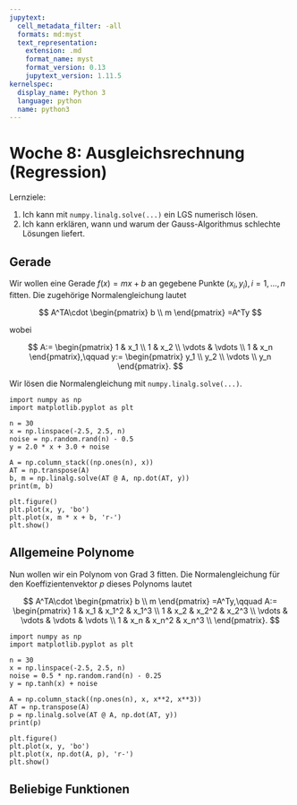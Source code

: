 ```yaml
---
jupytext:
  cell_metadata_filter: -all
  formats: md:myst
  text_representation:
    extension: .md
    format_name: myst
    format_version: 0.13
    jupytext_version: 1.11.5
kernelspec:
  display_name: Python 3
  language: python
  name: python3
---
```


# Woche 8: Ausgleichsrechnung (Regression)

Lernziele:

1. Ich kann mit `numpy.linalg.solve(...)` ein LGS numerisch lösen.
2. Ich kann erklären, wann und warum der Gauss-Algorithmus schlechte Lösungen liefert.

## Gerade

Wir wollen eine Gerade $f(x)=mx+b$ an gegebene Punkte $(x_i,y_i),i=1,\ldots,n$ fitten.
Die zugehörige Normalengleichung lautet

$$
A^TA\cdot
\begin{pmatrix}
    b \\
    m
\end{pmatrix}
=A^Ty
$$

wobei

$$
A:=
\begin{pmatrix}
    1 & x_1 \\
    1 & x_2 \\
    \vdots & \vdots \\
    1 & x_n
\end{pmatrix},\qquad
y:=
\begin{pmatrix}
    y_1 \\
    y_2 \\
    \vdots \\
    y_n
\end{pmatrix}.
$$

Wir lösen die Normalengleichung mit `numpy.linalg.solve(...)`.

```{code-cell} ipython3
import numpy as np
import matplotlib.pyplot as plt

n = 30
x = np.linspace(-2.5, 2.5, n)
noise = np.random.rand(n) - 0.5
y = 2.0 * x + 3.0 + noise

A = np.column_stack((np.ones(n), x))
AT = np.transpose(A)
b, m = np.linalg.solve(AT @ A, np.dot(AT, y))
print(m, b)

plt.figure()
plt.plot(x, y, 'bo')
plt.plot(x, m * x + b, 'r-')
plt.show()
```

## Allgemeine Polynome

Nun wollen wir ein Polynom von Grad 3 fitten.
Die Normalengleichung für den Koeffizientenvektor $p$ dieses Polynoms lautet

$$
A^TA\cdot
\begin{pmatrix}
    b \\
    m
\end{pmatrix}
=A^Ty,\qquad
A:=
\begin{pmatrix}
    1 & x_1 & x_1^2 & x_1^3 \\
    1 & x_2 & x_2^2 & x_2^3 \\
    \vdots & \vdots & \vdots & \vdots \\
    1 & x_n & x_n^2 & x_n^3 \\
\end{pmatrix}.
$$

```{code-cell} ipython3
import numpy as np
import matplotlib.pyplot as plt

n = 30
x = np.linspace(-2.5, 2.5, n)
noise = 0.5 * np.random.rand(n) - 0.25
y = np.tanh(x) + noise

A = np.column_stack((np.ones(n), x, x**2, x**3))
AT = np.transpose(A)
p = np.linalg.solve(AT @ A, np.dot(AT, y))
print(p)

plt.figure()
plt.plot(x, y, 'bo')
plt.plot(x, np.dot(A, p), 'r-')
plt.show()
```

## Beliebige Funktionen